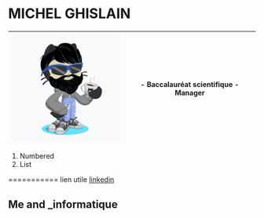 # MICHEL GHISLAIN 


 
  | ![Image](cat.png) | - Baccalauréat scientifique                                                                                                                        - Manager | 
  |------------------ | ------------------------- |


1. Numbered 
2. List

===========
lien utile [linkedin](https://www.linkedin.com/in/ghislain-michel-31b024153/)
## Me and _informatique 


 
 
